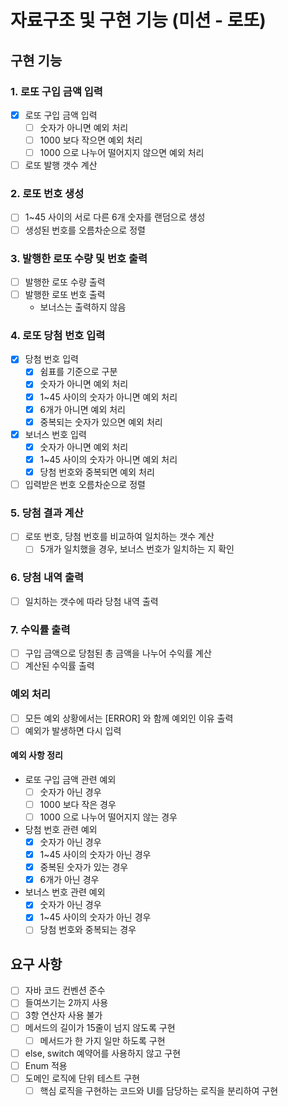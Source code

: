 # 자료구조 및 구현 기능 (미션 - 로또)

## 구현 기능

### 1. 로또 구입 금액 입력
- [x] 로또 구입 금액 입력
  - [ ] 숫자가 아니면 예외 처리
  - [ ] 1000 보다 작으면 예외 처리
  - [ ] 1000 으로 나누어 떨어지지 않으면 예외 처리
- [ ] 로또 발행 갯수 계산

### 2. 로또 번호 생성
- [ ] 1~45 사이의 서로 다른 6개 숫자를 랜덤으로 생성
- [ ] 생성된 번호를 오름차순으로 정렬

### 3. 발행한 로또 수량 및 번호 출력
- [ ] 발행한 로또 수량 출력
- [ ] 발행한 로또 번호 출력
  - 보너스는 출력하지 않음

### 4. 로또 당첨 번호 입력
- [x] 당첨 번호 입력
  - [x] 쉼표를 기준으로 구분
  - [x] 숫자가 아니면 예외 처리
  - [x] 1~45 사이의 숫자가 아니면 예외 처리
  - [x] 6개가 아니면 예외 처리
  - [x] 중복되는 숫자가 있으면 예외 처리
- [x] 보너스 번호 입력
  - [x] 숫자가 아니면 예외 처리
  - [x] 1~45 사이의 숫자가 아니면 예외 처리
  - [x] 당첨 번호와 중복되면 예외 처리
- [ ] 입력받은 번호 오름차순으로 정렬

### 5. 당첨 결과 계산
- [ ] 로또 번호, 당첨 번호를 비교하여 일치하는 갯수 계산
  - [ ] 5개가 일치했을 경우, 보너스 번호가 일치하는 지 확인

### 6. 당첨 내역 출력
- [ ] 일치하는 갯수에 따라 당첨 내역 출력

### 7. 수익률 출력
- [ ] 구입 금액으로 당첨된 총 금액을 나누어 수익률 계산
- [ ] 계산된 수익률 출력

### 예외 처리
- [ ] 모든 예외 상황에서는 [ERROR] 와 함께 예외인 이유 출력
- [ ] 예외가 발생하면 다시 입력
#### 예외 사항 정리
- 로또 구입 금액 관련 예외
  - [ ] 숫자가 아닌 경우
  - [ ] 1000 보다 작은 경우
  - [ ] 1000 으로 나누어 떨어지지 않는 경우
- 당첨 번호 관련 예외
  - [x] 숫자가 아닌 경우
  - [x] 1~45 사이의 숫자가 아닌 경우
  - [x] 중복된 숫자가 있는 경우
  - [x] 6개가 아닌 경우 
- 보너스 번호 관련 예외
  - [x] 숫자가 아닌 경우
  - [x] 1~45 사이의 숫자가 아닌 경우
  - [ ] 당첨 번호와 중복되는 경우

## 요구 사항
- [ ] 자바 코드 컨벤션 준수
- [ ] 들여쓰기는 2까지 사용
- [ ] 3항 연산자 사용 불가
- [ ] 메서드의 길이가 15줄이 넘지 않도록 구현
  - [ ] 메서드가 한 가지 일만 하도록 구현
- [ ] else, switch 예약어를 사용하지 않고 구현
- [ ] Enum 적용
- [ ] 도메인 로직에 단위 테스트 구현
  - [ ] 핵심 로직을 구현하는 코드와 UI를 담당하는 로직을 분리하여 구현
